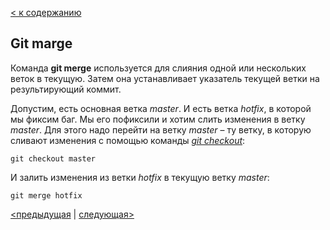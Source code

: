 [< к содержанию](./readme.md)

## **Git marge**

Команда **git merge** используется для слияния одной или нескольких веток в текущую. Затем она устанавливает указатель текущей ветки на результирующий коммит.

Допустим, есть основная ветка *master*. И есть ветка *hotfix*, в которой мы фиксим баг. Мы его пофиксили и хотим слить изменения в ветку *master*. Для этого надо перейти на ветку *master* – ту ветку, в которую сливают изменения с помощью команды *[git checkout]()*:

```
git checkout master
```

И залить изменения из ветки *hotfix* в текущую ветку *master*:

```
git merge hotfix
```

[<предыдущая](./checkout.md) | [следующая>](./tired.md)